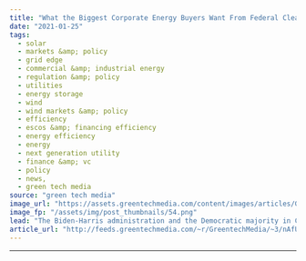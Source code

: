 ```yaml
---
title: "What the Biggest Corporate Energy Buyers Want From Federal Clean Energy Policy"
date: "2021-01-25"
tags: 
  - solar
  - markets &amp; policy
  - grid edge
  - commercial &amp; industrial energy
  - regulation &amp; policy
  - utilities
  - energy storage
  - wind
  - wind markets &amp; policy
  - efficiency
  - escos &amp; financing efficiency
  - energy efficiency
  - energy
  - next generation utility
  - finance &amp; vc
  - policy
  - news,
  - green tech media
source: "green tech media"
image_url: "https://assets.greentechmedia.com/content/images/articles/Google_DataCenter_aerial_windturbines_XL.jpeg"
image_fp: "/assets/img/post_thumbnails/54.png"
lead: "The Biden-Harris administration and the Democratic majority in Congress have an important backer in their quest to achieve an ambitious climate agenda -  corporate America and its increasing hunger for carbon-free energy. On Monday, a notable subset of ..."
article_url: "http://feeds.greentechmedia.com/~r/GreentechMedia/~3/nAfUf0wbMZU/what-the-biggest-corporate-energy-buyers-want-from-federal-clean-energy-policy"
---
```


---
